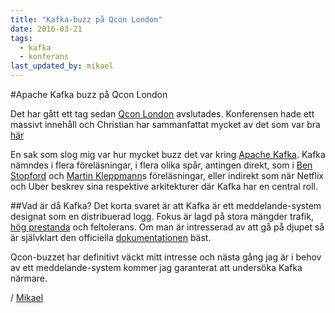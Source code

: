 ```yaml
---
title: "Kafka-buzz på Qcon London"
date: 2016-03-21
tags:
  - kafka
  - konferans
last_updated_by: mikael
---
```

#Apache Kafka buzz på Qcon London

Det har gått ett tag sedan [Qcon London](http://qconlondon.com) avslutades. Konferensen hade ett massivt innehåll och Christian har sammanfattat mycket av det som var bra [här](http://athega.se/blogg/2016/03/10/qconlondon-2016-take-aways)

En sak som slog mig var hur mycket buzz det var kring [Apache Kafka](http://kafka.apache.org/). Kafka nämndes i flera föreläsningar, i flera olika spår, antingen direkt, som i [Ben Stopford](https://qconlondon.com/presentation/microservices-streaming-world) och [Martin Kleppmann](https://qconlondon.com/presentation/staying-sync-transactions-streams)s föreläsningar, eller indirekt som  när Netflix och Uber beskrev sina respektive arkitekturer där Kafka har en central roll.

##Vad är då Kafka?
Det korta svaret är att Kafka är ett meddelande-system designat som en distribuerad logg. Fokus är lagd på stora mängder trafik, [hög prestanda](https://engineering.linkedin.com/kafka/benchmarking-apache-kafka-2-million-writes-second-three-cheap-machines) och feltolerans. Om man är intresserad av att gå på djupet så är självklart den officiella [dokumentationen](http://kafka.apache.org/documentation.html) bäst.

Qcon-buzzet har definitivt väckt mitt intresse och nästa gång jag är i behov av ett meddelande-system kommer jag garanterat att undersöka Kafka närmare.

/ [Mikael](http://athega.se/mikael)
